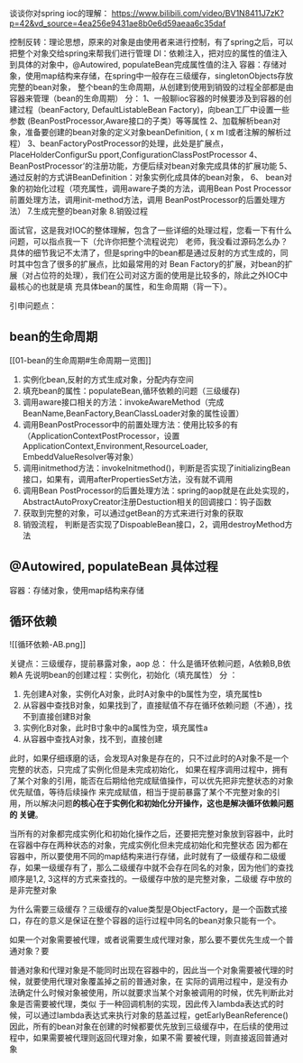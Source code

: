 谈谈你对spring ioc的理解：
https://www.bilibili.com/video/BV1N8411J7zK?p=42&vd_source=4ea256e9431ae8b0e6d59aeaa6c35daf

控制反转：理论思想，原来的对象是由使用者来进行控制，有了spring之后，可以把整个对象交给spring来帮我们进行管理 
Dl：依赖注入，把对应的属性的值注入到具体的对象中，@Autowired, populateBean完成属性值的注入 
容器：存储对象，使用map结构来存储，在spring中一般存在三级缓存，singletonObjects存放完整的bean对象， 整个bean的生命周期，从创建到使用到销毁的过程全部都是由容器来管理（bean的生命周期） 
分： 
1、一般聊ioc容器的时候要涉及到容器的创建过程（beanFactory, DefaultListableBean Factory)，向bean工厂中设置一些参数 (BeanPostProcessor,Aware接口的子类）等等属性 
2、加载解析bean对象，准备要创建的bean对象的定义对象beanDefinition, ( x m I或者注解的解析过程） 
3、beanFactoryPostProcessor的处理，此处是扩展点，PlaceHolderConfigurSu pport,ConfigurationClassPostProcessor 
4、BeanPostProcessor’的注册功能，方便后续对bean对象完成具体的扩展功能 
5、通过反射的方式讲BeanDefinition：对象实例化成具体的bean对象， 
6、 bean对象的初始化过程（项充属性，调用aware子类的方法，调用Bean Post Processor前置处理方法，调用init-method方法，调用 BeanPostProcessor的后置处理方法） 
7.生成完整的bean对象
8.销毁过程

面试官，这是我对IOC的整体理解，包含了一些详细的处理过程，您看一下有什么问题，可以指点我一下（允许你把整个流程说完） 
老师，我没看过源码怎么办？ 
具体的细节我记不太清了，但是spring中的bean都是通过反射的方式生成的，同时其中包含了很多的扩展点，比如最常用的对 Bean Factory的扩展，对bean的扩展（对占位符的处理），我们在公司对这方面的使用是比较多的，除此之外IOC中最核心的也就是填 
充具体bean的属性，和生命周期（背一下）。 


引申问题点：
## bean的生命周期
[[01-bean的生命周期#生命周期一览图]]
1. 实例化bean,反射的方式生成对象，分配内存空间
2. 填充bean的属性：populateBean,循环依赖的问题（三级缓存)
3. 调用aware接口相关的方法：invokeAwareMethod（完成BeanName,BeanFactory,BeanClassLoader对象的属性设置）
4. 调用BeanPostProcessor中的前置处理方法：使用比较多的有（ApplicationContextPostProcessor，设置 ApplicationContext,Environment,ResourceLoader, EmbeddValueResolver等对象）
5. 调用initmethod方法：invokeInitmethod()，判断是否实现了initializingBean接口，如果有，调用afterPropertiesSet方法，没有就不调用
6. 调用Bean PostProcessor的后置处理方法：spring的aop就是在此处实现的，AbstractAutoProxyCreator注册Destuction相关的回调接口：钩子函数
7. 获取到完整的对象，可以通过getBean的方式来进行对象的获取
8. 销毁流程， 判断是否实现了DispoableBean接口，2，调用destroyMethod方法

## @Autowired, populateBean  具体过程

容器：存储对象，使用map结构来存储
## 循环依赖
![[循环依赖-AB.png]]

关键点：三级缓存，提前暴露对象，aop
总：
什么是循环依赖问题，A依赖B,B依赖A 先说明bean的创建过程：实例化，初始化（填充属性）
分 ：
1. 先创建A对象，实例化A对象，此时A对象中的b属性为空，填充属性b
2. 从容器中查找B对象，如果找到了，直接赋值不存在循环依赖问题（不通），找不到直接创建B对象
3. 实例化B对象，此时B寸象中的a属性为空，填充属性a
4. 从容器中查找A对象，找不到，直接创建

此时，如果仔细琢磨的话，会发现A对象是存在的，只不过此时的A对象不是一个完整的状态，只完成了实例化但是未完成初始化， 如果在程序调用过程中，拥有了某个对象的引用，能否在后期给他完成赋值操作，可以优先把非完整状态的对象优先赋值，等待后续操作 来完成赋值，相当于提前暴露了某个不完整对象的引用，所以解决问题**的核心在于实例化和初始化分开操作，这也是解决循环依赖问题的 关键**。

当所有的对象都完成实例化和初始化操作之后，还要把完整对象放到容器中，此时在容器中存在两种状态的对象，完成实例化但未完成初始化和完整状态
因为都在容器中，所以要使用不同的map结构来进行存储，此时就有了一级缓存和二级缓存，如果一级缓存有了，那么二级缓存中就不会存在同名的对象，因为他们的查找顺序是1,2, 3这样的方式来查找的。一级缓存中放的是完整对象，二级缓 存中放的是非完整对象

为什么需要三级缓存？三级缓存的value类型是ObjectFactory，是一个函数式接口，存在的意义是保证在整个容器的运行过程中同名的bean对象只能有一个。

如果一个对象需要被代理，或者说需要生成代理对象，那么要不要优先生成一个普通对象？要

普通对象和代理对象是不能同时出现在容器中的，因此当一个对象需要被代理的时候，就要使用代理对象覆盖掉之前的普通对象，在 实际的调用过程中，是没有办法确定什么时候对象被使用，所以就要求当某个对象被调用的时候，优先判断此对象是否需要被代理，类似 于一种回调机制的实现，因此传入Iambda表达式的时候，可以通过Iambda表达式来执行对象的慈盖过程，getEarlyBeanReference() 因此，所有的bean对象在创建的时候都要优先放到三级缓存中，在后续的使用过程中，如果需要被代理则返回代理对象，如果不需 要被代理，则直接返回普通对象

